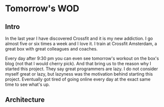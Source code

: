 # Tomorrow's WOD

## Intro

In the last year I have discovered Crossfit and it is my new addiction. I go almost five or six times a week and I love it. I train at Crossfit Amsterdam, a great box with great colleagues and coaches.

Every day after 9:30 pm you can even see tomorrow's workout on the box's blog (not that I would cherry pick). And that bring us to the reason why I started this project. They say great programmers are lazy. I do not consider myself great or lazy, but lazyness was the motivation behind starting this project. Eventually got tired of going online every day at the exact same time to see what's up.

## Architecture